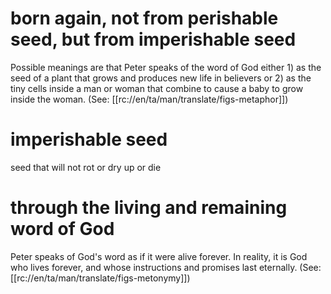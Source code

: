 # born again, not from perishable seed, but from imperishable seed

Possible meanings are that Peter speaks of the word of God either 1) as the seed of a plant that grows and produces new life in believers or 2) as the tiny cells inside a man or woman that combine to cause a baby to grow inside the woman. (See: [[rc://en/ta/man/translate/figs-metaphor]])

# imperishable seed

seed that will not rot or dry up or die

# through the living and remaining word of God

Peter speaks of God's word as if it were alive forever. In reality, it is God who lives forever, and whose instructions and promises last eternally. (See: [[rc://en/ta/man/translate/figs-metonymy]])

